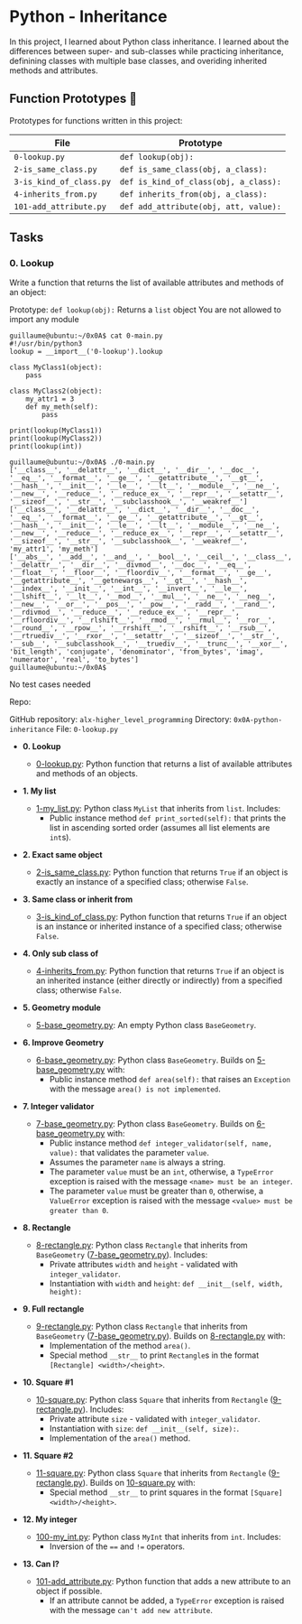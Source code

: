 # Python - Inheritance

In this project, I learned about Python class inheritance. I learned about the differences between super- and sub-classes while practicing inheritance, definining classes with multiple base classes, and overiding inherited methods and attributes.

## Function Prototypes :floppy_disk:

Prototypes for functions written in this project:

| File                    | Prototype                             |
| ----------------------- | ------------------------------------- |
| `0-lookup.py`           | `def lookup(obj):`                    |
| `2-is_same_class.py`    | `def is_same_class(obj, a_class):`    |
| `3-is_kind_of_class.py` | `def is_kind_of_class(obj, a_class):` |
| `4-inherits_from.py`    | `def inherits_from(obj, a_class):`    |
| `101-add_attribute.py`  | `def add_attribute(obj, att, value):` |

## Tasks

### 0. Lookup

Write a function that returns the list of available attributes and methods of an object:

Prototype: `def lookup(obj):`
Returns a `list` object
You are not allowed to import any module

```
guillaume@ubuntu:~/0x0A$ cat 0-main.py
#!/usr/bin/python3
lookup = __import__('0-lookup').lookup

class MyClass1(object):
    pass

class MyClass2(object):
    my_attr1 = 3
    def my_meth(self):
        pass

print(lookup(MyClass1))
print(lookup(MyClass2))
print(lookup(int))

guillaume@ubuntu:~/0x0A$ ./0-main.py
['__class__', '__delattr__', '__dict__', '__dir__', '__doc__', '__eq__', '__format__', '__ge__', '__getattribute__', '__gt__', '__hash__', '__init__', '__le__', '__lt__', '__module__', '__ne__', '__new__', '__reduce__', '__reduce_ex__', '__repr__', '__setattr__', '__sizeof__', '__str__', '__subclasshook__', '__weakref__']
['__class__', '__delattr__', '__dict__', '__dir__', '__doc__', '__eq__', '__format__', '__ge__', '__getattribute__', '__gt__', '__hash__', '__init__', '__le__', '__lt__', '__module__', '__ne__', '__new__', '__reduce__', '__reduce_ex__', '__repr__', '__setattr__', '__sizeof__', '__str__', '__subclasshook__', '__weakref__', 'my_attr1', 'my_meth']
['__abs__', '__add__', '__and__', '__bool__', '__ceil__', '__class__', '__delattr__', '__dir__', '__divmod__', '__doc__', '__eq__', '__float__', '__floor__', '__floordiv__', '__format__', '__ge__', '__getattribute__', '__getnewargs__', '__gt__', '__hash__', '__index__', '__init__', '__int__', '__invert__', '__le__', '__lshift__', '__lt__', '__mod__', '__mul__', '__ne__', '__neg__', '__new__', '__or__', '__pos__', '__pow__', '__radd__', '__rand__', '__rdivmod__', '__reduce__', '__reduce_ex__', '__repr__', '__rfloordiv__', '__rlshift__', '__rmod__', '__rmul__', '__ror__', '__round__', '__rpow__', '__rrshift__', '__rshift__', '__rsub__', '__rtruediv__', '__rxor__', '__setattr__', '__sizeof__', '__str__', '__sub__', '__subclasshook__', '__truediv__', '__trunc__', '__xor__', 'bit_length', 'conjugate', 'denominator', 'from_bytes', 'imag', 'numerator', 'real', 'to_bytes']
guillaume@ubuntu:~/0x0A$ 

```
No test cases needed

Repo:

GitHub repository: `alx-higher_level_programming`
Directory: `0x0A-python-inheritance`
File: `0-lookup.py`


* **0. Lookup**
  * [0-lookup.py](./0-lookup.py): Python function that returns a list of available attributes and methods of an objects.

* **1. My list**
  * [1-my_list.py](./1-my_list.py): Python class `MyList` that inherits from `list`. Includes:
    * Public instance method `def print_sorted(self):` that prints the list in ascending sorted order (assumes all list elements are `int`s).

* **2. Exact same object**
  * [2-is_same_class.py](./2-is_same_class.py): Python function that returns `True` if an object is exactly an instance of a specified class; otherwise `False`.

* **3. Same class or inherit from**
  * [3-is_kind_of_class.py](./3-is_kind_of_class.py): Python function that returns `True` if an object is an instance or inherited instance of a specified class; otherwise `False`.

* **4. Only sub class of**
  * [4-inherits_from.py](./4-inherits_from.py): Python function that returns `True` if an object is an inherited instance (either directly or indirectly) from a specified class; otherwise `False`.

* **5. Geometry module**
  * [5-base_geometry.py](./5-base_geometry.py): An empty Python class `BaseGeometry`.

* **6. Improve Geometry**
  * [6-base_geometry.py](./6-base_geometry.py): Python class `BaseGeometry`. Builds on [5-base_geometry.py](./5-base_geometry.py) with:
    * Public instance method `def area(self):` that raises an `Exception` with
    the message `area() is not implemented`.

* **7. Integer validator**
  * [7-base_geometry.py](./7-base_geometry.py): Python class `BaseGeometry`. Builds on [6-base_geometry.py](./6-base_geometry.py) with:
    * Public instance method `def integer_validator(self, name, value):` that validates the parameter `value`.
    * Assumes the parameter `name` is always a string.
    * The parameter `value` must be an `int`, otherwise, a `TypeError` exception is raised with the message `<name> must be an integer`.
    * The parameter `value` must be greater than `0`, otherwise, a `ValueError` exception is raised with the message `<value> must be greater than 0`.

* **8. Rectangle**
  * [8-rectangle.py](./8-rectangle.py): Python class `Rectangle` that inherits from `BaseGeometry` ([7-base_geometry.py](./7-base_geometry.py)). Includes:
    * Private attributes `width` and `height` - validated with `integer_validator`.
    * Instantiation with `width` and `height`: `def __init__(self, width, height):`

* **9. Full rectangle**
  * [9-rectangle.py](./9-rectangle.py): Python class `Rectangle` that inherits from `BaseGeometry` ([7-base_geometry.py](./7-base_geometry.py)). Builds on [8-rectangle.py](./8-rectangle.py) with:
    * Implementation of the method `area()`.
    * Special method `__str__` to print `Rectangle`s in the format `[Rectangle] <width>/<height>`.

* **10. Square #1**
  * [10-square.py](./10-square.py): Python class `Square` that inherits from `Rectangle` ([9-rectangle.py](./9-rectangle.py)). Includes:
    * Private attribute `size` - validated with `integer_validator`.
    * Instantiation with `size`: `def __init__(self, size):`.
    * Implementation of the `area()` method.

* **11. Square #2**
  * [11-square.py](./11-square.py): Python class `Square` that inherits from `Rectangle` ([9-rectangle.py](./9-rectangle.py)). Builds on [10-square.py](./10-square.py) with:
    * Special method `__str__` to print squares in the format `[Square] <width>/<height>`.

* **12. My integer**
  * [100-my_int.py](./100-my_int.py): Python class `MyInt` that inherits from `int`. Includes:
    * Inversion of the `==` and `!=` operators.

* **13. Can I?**
  * [101-add_attribute.py](./101-add_attribute.py): Python function that adds a new attribute to an object if possible.
    * If an attribute cannot be added, a `TypeError` exception is raised with the message `can't add new attribute`.

